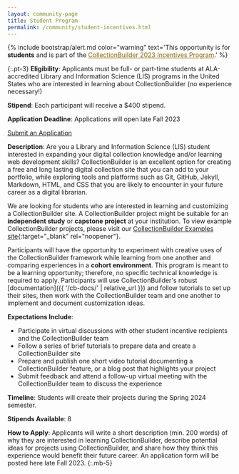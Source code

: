 ```yaml
---
layout: community-page
title: Student Program
permalink: /community/student-incentives.html
---
```


{% include bootstrap/alert.md color="warning" text='This opportunity is for <strong>students</strong> and is part of the <a href="/community/" class="font-weight-bold" style="color: #856404;">CollectionBuilder 2023 Incentives Program</a>.' %}

{:.pt-3}
**Eligibility**: Applicants must be full- or part-time students at ALA-accredited Library and Information Science (LIS) programs in the United States who are interested in learning about CollectionBuilder (no experience necessary!)

**Stipend**: Each participant will receive a $400 stipend.

**Application Deadline**: Applications will open late Fall 2023

<div class="text-center">
    <a href="#" class="btn btn-info btn-lg mb-4 mx-1 disabled" aria-disabled="true"><span class="fas fa-edit"></span> Submit an Application</a>
</div>

**Description**: Are you a Library and Information Science (LIS) student interested in expanding your digital collection knowledge and/or learning web development skills? CollectionBuilder is an excellent option for creating a free and long lasting digital collection site that you can add to your portfolio, while exploring tools and platforms such as Git, GitHub, Jekyll, Markdown, HTML, and CSS that you are likely to encounter in your future career as a digital librarian. 

We are looking for students who are interested in learning and customizing a CollectionBuilder site. A CollectionBuilder project might be suitable for an **independent study** or **capstone project** at your institution. To view example CollectionBuilder projects, please visit our [CollectionBuilder Examples site](https://collectionbuilder.github.io/cb-examples/){:target="_blank" rel="noopener"}.

Participants will have the opportunity to experiment with creative uses of the CollectionBuilder framework while learning from one another and comparing experiences in a **cohort environment**. This program is meant to be a learning opportunity; therefore, no specific technical knowledge is required to apply. Participants will use CollectionBuilder's robust [documentation]({{ '/cb-docs/' | relative_url }}) and follow tutorials to set up their sites, then work with the CollectionBuilder team and one another to implement and document customization ideas.

**Expectations Include**:
- Participate in virtual discussions with other student incentive recipients and the CollectionBuilder team
- Follow a series of brief tutorials to prepare data and create a CollectionBuilder site
- Prepare and publish one short video tutorial documenting a CollectionBuilder feature, or a blog post that highlights your project
- Submit feedback and attend a follow-up virtual meeting with the CollectionBuilder team to discuss the experience

**Timeline**: Students will create their projects during the Spring 2024 semester.

**Stipends Available**: 8

**How to Apply**: Applicants will write a short description (min. 200 words) of why they are interested in learning CollectionBuilder, describe potential ideas for projects using CollectionBuilder, and share how they think this experience would benefit their future career. An application form will be posted here late Fall 2023.
{:.mb-5}